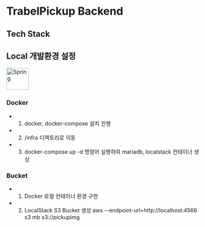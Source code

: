 


# TrabelPickup Backend

## Tech Stack

## Local 개발환경 설정
<img src="https://github.com/hwanyeong-choi/travelpickup-api/assets/47169718/d506e521-b290-492c-9b22-35ac81d0a8f3" alt="Spring" width="58" height="58">


### Docker
- 1. docker, docker-compose 설치 진행
- 2. /infra 디렉토리로 이동
- 3. docker-compose up -d 명령어 실행하여 mariadb, localstack 컨테이너 생성

### Bucket
- 1. Docker 로컬 컨테이너 환경 구현
- 2. LocalStack S3 Bucket 생성 aws --endpoint-url=http://localhost:4566 s3 mb s3://pickupimg
